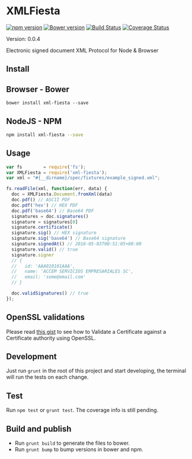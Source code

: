 # XMLFiesta

[![npm version][npm-image]][npm-url]
[![Bower version][bower-image]][bower-url]
[![Build Status][travis-image]][travis-url]
[![Coverage Status][coveralls-image]][coveralls-url]

Version: 0.0.4

Electronic signed document XML Protocol for Node & Browser

## Install

## Browser - Bower

```
bower install xml-fiesta --save
```

## NodeJS - NPM

```bash
npm install xml-fiesta --save
```

## Usage

```javascript
var fs        = require('fs');
var XMLFiesta = require('xml-fiesta');
var xml = "#{__dirname}/spec/fixtures/example_signed.xml";

fs.readFile(xml, function(err, data) {
  doc = XMLFiesta.Document.fromXml(data)
  doc.pdf() // ASCII PDF
  doc.pdf('hex') // HEX PDF
  doc.pdf('base64') // Base64 PDF
  signatures = doc.signatures()
  signature = signatures[0]
  signature.certificate()
  signature.sig() // HEX signature
  signature.sig('base64') // Base64 signature
  signature.signedAt() // 2016-05-03T00:51:05+00:00
  signature.valid() // true
  signature.signer
  // {
  //   id: 'AAA010101AAA',
  //   name: 'ACCEM SERVICIOS EMPRESARIALES SC',
  //   email: 'some@email.com'
  // }

  doc.validSignatures() // true
});

```

## OpenSSL validations

Please read [this gist](https://gist.github.com/genaromadrid/9075d315e949fb4b3760db5c36c9a8ca) to see how to Validate a Certificate against a Certificate authority using OpenSSL.

## Development

Just run `grunt` in the root of this project and start developing, the terminal will run the tests on each change.

## Test

Run `npm test` or `grunt test`. The coverage info is still pending.

## Build and publish

- Run `grunt build` to generate the files to bower.
- Run `grunt bump` to bump versions in bower and npm.

[npm-url]: https://badge.fury.io/js/xml-fiesta
[npm-image]: https://badge.fury.io/js/xml-fiesta.svg

[bower-image]: https://badge.fury.io/bo/xml-fiesta.svg
[bower-url]: https://badge.fury.io/bo/xml-fiesta

[travis-image]: https://travis-ci.org/Mifiel/xml-fiesta-js.svg?branch=master
[travis-url]: https://travis-ci.org/Mifiel/xml-fiesta-js

[coveralls-image]: https://coveralls.io/repos/github/Mifiel/xml-fiesta-js/badge.svg?branch=master
[coveralls-url]: https://coveralls.io/github/Mifiel/xml-fiesta-js?branch=master
